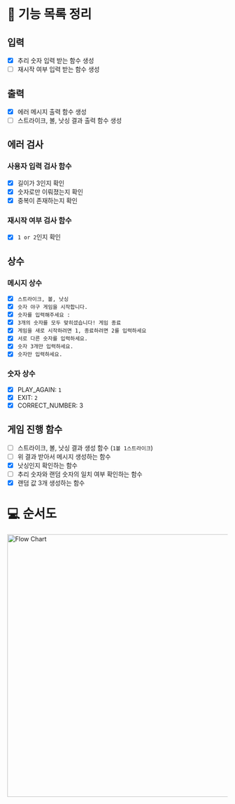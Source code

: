 # 🚀 기능 목록 정리

## 입력

- [x] 추리 숫자 입력 받는 함수 생성
- [ ] 재시작 여부 입력 받는 함수 생성

## 출력

- [x] 에러 메시지 출력 함수 생성
- [ ] 스트라이크, 볼, 낫싱 결과 출력 함수 생성

## 에러 검사

### 사용자 입력 검사 함수

- [x] 길이가 3인지 확인
- [x] 숫자로만 이뤄졌는지 확인
- [x] 중복이 존재하는지 확인

### 재시작 여부 검사 함수

- [x] `1 or 2`인지 확인

## 상수

### 메시지 상수

- [x] `스트라이크, 볼, 낫싱`
- [x] `숫자 야구 게임을 시작합니다.`
- [x] `숫자를 입력해주세요 :`
- [x] `3개의 숫자를 모두 맞히셨습니다! 게임 종료`
- [x] `게임을 새로 시작하려면 1, 종료하려면 2를 입력하세요`
- [x] `서로 다른 숫자를 입력하세요.`
- [x] `숫자 3개만 입력하세요.`
- [x] `숫자만 입력하세요.`

### 숫자 상수

- [x] PLAY_AGAIN: `1`
- [x] EXIT: `2`
- [x] CORRECT_NUMBER: 3

## 게임 진행 함수

- [ ] 스트라이크, 볼, 낫싱 결과 생성 함수 (`1볼 1스트라이크`)
- [ ] 위 결과 받아서 메시지 생성하는 함수
- [x] 낫싱인지 확인하는 함수
- [ ] 추리 숫자와 랜덤 숫자의 일치 여부 확인하는 함수
- [x] 랜덤 값 3개 생성하는 함수

# 💻 순서도

<img width="600" alt="Flow Chart" src="https://user-images.githubusercontent.com/86355699/200002856-888cf83d-d12d-44de-9103-0198a6b7c75d.png">
